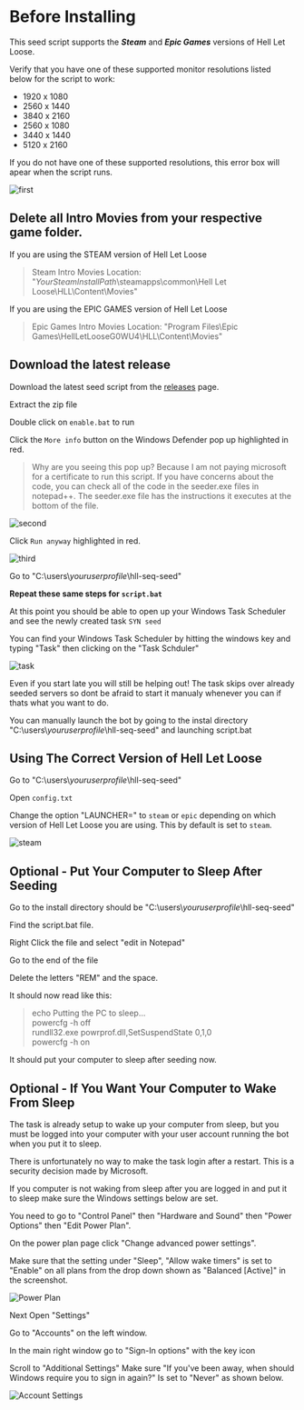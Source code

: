 # Before Installing

This seed script supports the **_Steam_** and **_Epic Games_** versions of Hell Let Loose.

Verify that you have one of these supported monitor resolutions listed below for the script to work:
  - 1920 x 1080
  - 2560 x 1440
  - 3840 x 2160
  - 2560 x 1080
  - 3440 x 1440
  - 5120 x 2160

If you do not have one of these supported resolutions, this error box will apear when the script runs.
  
![first](https://github.com/waterjugs/SYN-Seed-Script/blob/screenshots/Game%20Resolution%20Error.png)

## Delete all Intro Movies from your respective game folder.

If you are using the STEAM version of Hell Let Loose
> Steam Intro Movies Location: "*YourSteamInstallPath*\\steamapps\common\Hell Let Loose\HLL\Content\Movies"

If you are using the EPIC GAMES version of Hell Let Loose
> Epic Games Intro Movies Location: "Program Files\Epic Games\HellLetLooseG0WU4\HLL\Content\Movies"
 
## Download the latest release
Download the latest seed script from the [releases](https://github.com/waterjugs/SYN-Seed-Script/releases) page.

Extract the zip file

Double click on `enable.bat` to run

Click the `More info` button on the Windows Defender pop up highlighted in red.

> Why are you seeing this pop up? Because I am not paying microsoft for a certificate to run this script. If you have concerns about the code, you can check all of the code in the seeder.exe files in notepad++. The seeder.exe file has the instructions it executes at the bottom of the file. 

![second](https://github.com/waterjugs/SYN-Seed-Script/blob/screenshots/Windows%20Security%2001.png)

Click `Run anyway` highlighted in red.

![third](https://github.com/waterjugs/SYN-Seed-Script/blob/screenshots/Windows%20Security%2002.png)

Go to "C:\users\\*youruserprofile*\hll-seq-seed"

**Repeat these same steps for `script.bat`**

At this point you should be able to open up your Windows Task Scheduler and see the newly created task `SYN seed`

You can find your Windows Task Scheduler by hitting the windows key and typing "Task" then clicking on the "Task Schduler"

![task](https://github.com/waterjugs/SYN-Seed-Script/blob/screenshots/Syn%20Task.png)
  
Even if you start late you will still be helping out! The task skips over already seeded servers so dont be afraid to start it manualy whenever you can if thats what you want to do.

You can manually launch the bot by going to the instal directory "C:\users\\*youruserprofile*\hll-seq-seed" and launching script.bat

## Using The Correct Version of Hell Let Loose

Go to "C:\users\\*youruserprofile*\hll-seq-seed"

Open `config.txt`

Change the option "LAUNCHER=" to `steam` or `epic` depending on which version of Hell Let Loose you are using. This by default is set to `steam`.

![steam](https://github.com/waterjugs/SYN-Seed-Script/blob/screenshots/Config%20File%20Steam.png)

## Optional - Put Your Computer to Sleep After Seeding

Go to the install directory should be "C:\users\\*youruserprofile*\hll-seq-seed"

Find the script.bat file.

Right Click the file and select "edit in Notepad"

Go to the end of the file

Delete the letters "REM" and the space.

It should now read like this:

> echo Putting the PC to sleep... <br>
> powercfg -h off <br>
> rundll32.exe powrprof.dll,SetSuspendState 0,1,0 <br>
> powercfg -h on <br>

It should put your computer to sleep after seeding now.

## Optional - If You Want Your Computer to Wake From Sleep

The task is already setup to wake up your computer from sleep, but you must be logged into your computer with your user account running the bot when you put it to sleep.

There is unfortunately no way to make the task login after a restart. This is a security decision made by Microsoft.

If you computer is not waking from sleep after you are logged in and put it to sleep make sure the Windows settings below are set.

You need to go to "Control Panel" then "Hardware and Sound" then "Power Options" then "Edit Power Plan".

On the power plan page click "Change advanced power settings".

Make sure that the setting under "Sleep", "Allow wake timers" is set to "Enable" on all plans from the drop down shown as "Balanced [Active]" in the screenshot. 

![Power Plan](https://github.com/waterjugs/SYN-Seed-Script/blob/screenshots/Power%20Plan%20Settings.png) <br>

Next Open "Settings"

Go to "Accounts" on the left window.

In the main right window go to "Sign-In options" with the key icon

Scroll to "Additional Settings" Make sure "If you've been away, when should Windows require you to sign in again?" Is set to "Never" as shown below.<br>

![Account Settings](https://github.com/waterjugs/SYN-Seed-Script/blob/screenshots/Account%20Setting.png)
